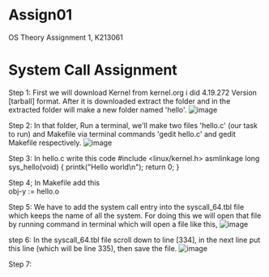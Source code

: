 # Assign01
OS Theory Assignment 1, K213061

# System Call Assignment

Step 1: First we will download Kernel from kernel.org i did 4.19.272 Version [tarball] format. After it is downloaded extract the folder and in the extracted folder will make a new folder named 'hello'. ![image](https://user-images.githubusercontent.com/125253097/219947742-03ece96f-6d9d-4480-a79d-8b41184e4938.png)

Step 2: In that folder, Run a terminal, we'll make two files 'hello.c' (our task to run) and Makefile via terminal commands 'gedit hello.c' and gedit Makefile respectively. ![image](https://user-images.githubusercontent.com/125253097/219947812-c9a88e6b-487c-42aa-850a-8f8b9878139b.png)

Step 3: In hello.c write this code 
        #include <linux/kernel.h>
        asmlinkage long sys_hello(void)
        {
             printk("Hello world\n");
             return 0;
        }
        
Step 4; In Makefile add this       
         obj-y := hello.o
         
Step 5: We have to add the system call entry into the syscall_64.tbl file which keeps the name of all the system. For doing this we will open that file by running command in terminal which will open a file like this, ![image](https://user-images.githubusercontent.com/125253097/219951085-1d7818db-4cc6-441d-a12f-24e402379bb2.png)

step 6: In the syscall_64.tbl file scroll down to line [334], in the next line put this line (which will be line 335), then save the file. ![image](https://user-images.githubusercontent.com/125253097/219951399-5acda64f-e18c-4b54-b378-a308e0c98e34.png)

Step 7: 

